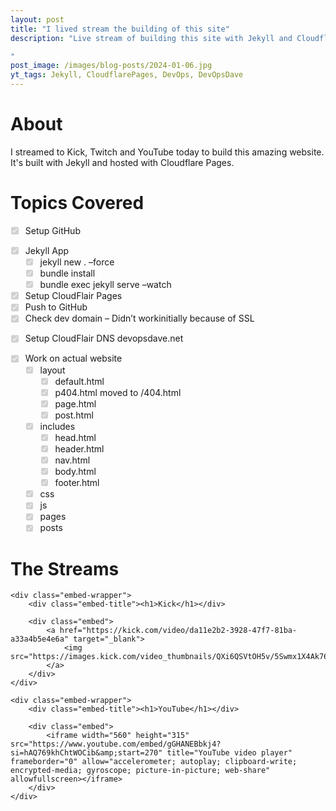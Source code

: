 ```yaml
---
layout: post
title: "I lived stream the building of this site"
description: "Live stream of building this site with Jekyll and Cloudflare Pages. I streamed to Kick and YouTube today to build this amazing website. It's built with Jekyll and hosted with Cloudflare Pages.

"
post_image: /images/blog-posts/2024-01-06.jpg
yt_tags: Jekyll, CloudflarePages, DevOps, DevOpsDave
---
```



<div class="content-wrapper">
    <h1>About</h1>
    <p>
        I streamed to Kick, Twitch and YouTube today to build this amazing website. It's built with Jekyll and hosted with Cloudflare Pages.
    </p>
</div>



<div class="content-wrapper">
    <h1>Topics Covered</h1>
    <div class="wrapper">
        <ul class="task-list">
        <li class="task-list-item">
            <p><input type="checkbox" class="task-list-item-checkbox" disabled="disabled" checked="checked">Setup  GitHub</p>
        </li>
        <li class="task-list-item"><input type="checkbox" class="task-list-item-checkbox" disabled="disabled" checked="checked">Jekyll App
            <ul class="task-list">
            <li class="task-list-item"><input type="checkbox" class="task-list-item-checkbox" disabled="disabled" checked="checked">jekyll new . –force</li>
            <li class="task-list-item"><input type="checkbox" class="task-list-item-checkbox" disabled="disabled" checked="checked">bundle install</li>
            <li class="task-list-item"><input type="checkbox" class="task-list-item-checkbox" disabled="disabled" checked="checked">bundle exec jekyll serve –watch</li>
            </ul>
        </li>
        <li class="task-list-item"><input type="checkbox" class="task-list-item-checkbox" disabled="disabled" checked="checked">Setup CloudFlair Pages</li>
        <li class="task-list-item"><input type="checkbox" class="task-list-item-checkbox" disabled="disabled" checked="checked">Push to GitHub</li>
        <li class="task-list-item"><input type="checkbox" class="task-list-item-checkbox" disabled="disabled" checked="checked">Check dev domain – Didn’t workinitially because of SSL</li>
        <li class="task-list-item">
            <p><input type="checkbox" class="task-list-item-checkbox" disabled="disabled" checked="checked">Setup CloudFlair DNS devopsdave.net</p>
        </li>
        <li class="task-list-item"><input type="checkbox" class="task-list-item-checkbox" disabled="disabled" checked="checked">Work on actual website
            <ul class="task-list">
            <li class="task-list-item"><input type="checkbox" class="task-list-item-checkbox" disabled="disabled" checked="checked">layout
                <ul class="task-list">
                <li class="task-list-item"><input type="checkbox" class="task-list-item-checkbox" disabled="disabled" checked="checked">default.html</li>
                <li class="task-list-item"><input type="checkbox" class="task-list-item-checkbox" disabled="disabled" checked="checked">p404.html moved to /404.html</li>
                <li class="task-list-item"><input type="checkbox" class="task-list-item-checkbox" disabled="disabled" checked="checked">page.html</li>
                <li class="task-list-item"><input type="checkbox" class="task-list-item-checkbox" disabled="disabled" checked="checked">post.html</li>
                </ul>
            </li>
            <li class="task-list-item"><input type="checkbox" class="task-list-item-checkbox" disabled="disabled" checked="checked">includes
                <ul class="task-list">
                <li class="task-list-item"><input type="checkbox" class="task-list-item-checkbox" disabled="disabled" checked="checked">head.html</li>
                <li class="task-list-item"><input type="checkbox" class="task-list-item-checkbox" disabled="disabled" checked="checked">header.html</li>
                <li class="task-list-item"><input type="checkbox" class="task-list-item-checkbox" disabled="disabled" checked="checked">nav.html</li>
                <li class="task-list-item"><input type="checkbox" class="task-list-item-checkbox" disabled="disabled" checked="checked">body.html</li>
                <li class="task-list-item"><input type="checkbox" class="task-list-item-checkbox" disabled="disabled" checked="checked">footer.html</li>
                </ul>
            </li>
            <li class="task-list-item"><input type="checkbox" class="task-list-item-checkbox" disabled="disabled" checked="checked">css</li>
            <li class="task-list-item"><input type="checkbox" class="task-list-item-checkbox" disabled="disabled" checked="checked">js</li>
            <li class="task-list-item"><input type="checkbox" class="task-list-item-checkbox" disabled="disabled" checked="checked">pages</li>
            <li class="task-list-item"><input type="checkbox" class="task-list-item-checkbox" disabled="disabled" checked="checked">posts</li>
            </ul>
        </li>
        </ul>
    </div>
</div>



<div class="content-wrapper">
    <h1>The Streams</h1>

    <div class="embed-wrapper">
        <div class="embed-title"><h1>Kick</h1></div>

        <div class="embed">
            <a href="https://kick.com/video/da11e2b2-3928-47f7-81ba-a33a4b5e4e6a" target="_blank">
                <img src="https://images.kick.com/video_thumbnails/QXi6QSVtOH5v/5Swmx1X4Ak76/360.webp">
            </a>
        </div>
    </div>

    <div class="embed-wrapper">
        <div class="embed-title"><h1>YouTube</h1></div>

        <div class="embed">
            <iframe width="560" height="315" src="https://www.youtube.com/embed/gGHANEBbkj4?si=hAQ769khChtWOCib&amp;start=270" title="YouTube video player" frameborder="0" allow="accelerometer; autoplay; clipboard-write; encrypted-media; gyroscope; picture-in-picture; web-share" allowfullscreen></iframe>
        </div>
    </div>
</div>